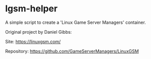 # lgsm-helper

A simple script to create a 'Linux Game Server Managers' container.



Original project by Daniel Gibbs:

Site: https://linuxgsm.com/ 

Repository: https://github.com/GameServerManagers/LinuxGSM 

